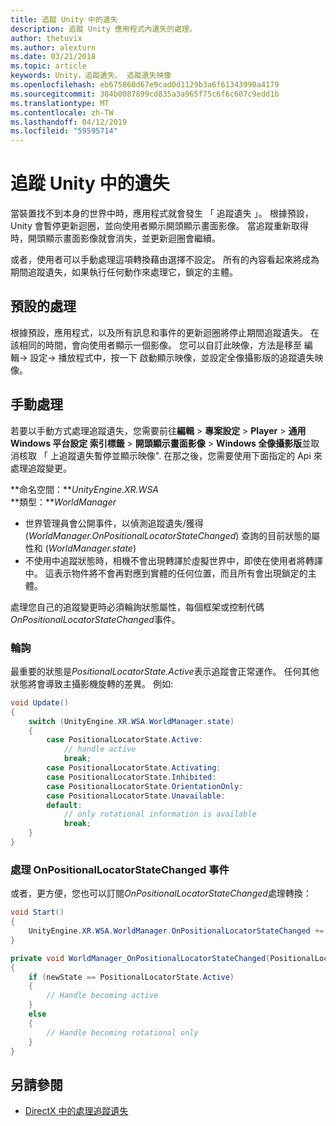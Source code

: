 ```yaml
---
title: 追蹤 Unity 中的遺失
description: 追蹤 Unity 應用程式內遺失的處理。
author: thetuvix
ms.author: alexturn
ms.date: 03/21/2018
ms.topic: article
keywords: Unity，追蹤遺失、 追蹤遺失映像
ms.openlocfilehash: eb675860d67e9cad0d1129b3a6f61343990a4179
ms.sourcegitcommit: 384b0087899cd835a3a965f75c6f6c607c9edd1b
ms.translationtype: MT
ms.contentlocale: zh-TW
ms.lasthandoff: 04/12/2019
ms.locfileid: "59595714"
---
```

# <a name="tracking-loss-in-unity"></a>追蹤 Unity 中的遺失

當裝置找不到本身的世界中時，應用程式就會發生 「 追蹤遺失 」。 根據預設，Unity 會暫停更新迴圈，並向使用者顯示開頭顯示畫面影像。 當追蹤重新取得時，開頭顯示畫面影像就會消失，並更新迴圈會繼續。

或者，使用者可以手動處理這項轉換藉由選擇不設定。 所有的內容看起來將成為期間追蹤遺失，如果執行任何動作來處理它，鎖定的主體。

## <a name="default-handling"></a>預設的處理

根據預設，應用程式，以及所有訊息和事件的更新迴圈將停止期間追蹤遺失。 在該相同的時間，會向使用者顯示一個影像。 您可以自訂此映像，方法是移至 編輯-> 設定-> 播放程式中，按一下 啟動顯示映像，並設定全像攝影版的追蹤遺失映像。

## <a name="manual-handling"></a>手動處理

若要以手動方式處理追蹤遺失，您需要前往**編輯** > **專案設定** > **Player**  >  **通用 Windows 平台設定 索引標籤** > **開頭顯示畫面影像** > **Windows 全像攝影版**並取消核取 「 上追蹤遺失暫停並顯示映像". 在那之後，您需要使用下面指定的 Api 來處理追蹤變更。

**命名空間：***UnityEngine.XR.WSA*<br>
**類型：***WorldManager*

* 世界管理員會公開事件，以偵測追蹤遺失/獲得 (*WorldManager.OnPositionalLocatorStateChanged*) 查詢的目前狀態的屬性和 (*WorldManager.state*)
* 不使用中追蹤狀態時，相機不會出現轉譯於虛擬世界中，即使在使用者將轉譯中。 這表示物件將不會再對應到實體的任何位置，而且所有會出現鎖定的主體。

處理您自己的追蹤變更時必須輪詢狀態屬性，每個框架或控制代碼*OnPositionalLocatorStateChanged*事件。

### <a name="polling"></a>輪詢

最重要的狀態是*PositionalLocatorState.Active*表示追蹤會正常運作。 任何其他狀態將會導致主攝影機旋轉的差異。 例如: 

```cs
void Update()
{
    switch (UnityEngine.XR.WSA.WorldManager.state)
    {
        case PositionalLocatorState.Active:
            // handle active
            break;
        case PositionalLocatorState.Activating:
        case PositionalLocatorState.Inhibited:
        case PositionalLocatorState.OrientationOnly:
        case PositionalLocatorState.Unavailable:
        default:
            // only rotational information is available
            break;
    }
}
```

### <a name="handling-the-onpositionallocatorstatechanged-event"></a>處理 OnPositionalLocatorStateChanged 事件

或者，更方便，您也可以訂閱*OnPositionalLocatorStateChanged*處理轉換：

```cs
void Start()
{
    UnityEngine.XR.WSA.WorldManager.OnPositionalLocatorStateChanged += WorldManager_OnPositionalLocatorStateChanged;
}

private void WorldManager_OnPositionalLocatorStateChanged(PositionalLocatorState oldState, PositionalLocatorState newState)
{
    if (newState == PositionalLocatorState.Active)
    {
        // Handle becoming active
    }
    else
    {
        // Handle becoming rotational only
    }
}
```

## <a name="see-also"></a>另請參閱
* [DirectX 中的處理追蹤遺失](coordinate-systems-in-directx.md#handling-tracking-loss)
